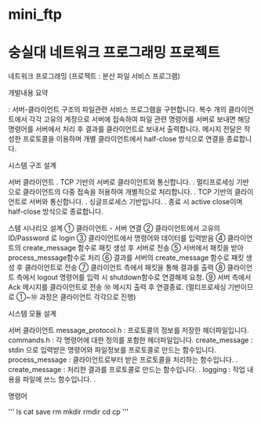 mini_ftp
========
숭실대 네트워크 프로그래밍 프로젝트
========


네트워크 프로그래밍
(프로젝트 : 분산 파일 서비스 프로그램)


개발내용 요약

: 서버-클라이언트 구조의 파일관련 서비스 프로그램을 구현합니다. 복수 개의 클라이언트에서 각각 고유의 계정으로 서버에 접속하여 파일 관련 명령어를 서버로 보내면 해당 명령어를 서버에서 처리 후 결과를 클라이언트로 보내서 출력합니다. 메시지 전달은 작성한 프로토콜을 이용하며 개별 클라이언트에서 half-close 방식으로 연결을 종료합니다.


시스템 구조 설계

서버
클라이언트
․ TCP 기반의 서버로 클라이언트와 통신합니다.
․ 멀티프로세싱 기반으로 클라이언트의 다중 접속을 허용하여 개별적으로 처리합니다.
․ TCP 기반의 클라이언트로 서버와 통신합니다.
․ 싱글프로세스 기반입니다. 
․ 종료 시 active close이며 half-close 방식으로 종료합니다.



스템 시나리오 설계
① 클라이언트 - 서버 연결
② 클라이언트에서 고유의 ID/Password 로 login
③ 클라이언트에서 명령어와 데이터를 입력받음
④ 클라이언트의 create_message 함수로 패킷 생성 후 서버로 전송
⑤ 서버에서 패킷을 받아 process_message함수로 처리
⑥ 결과를 서버의 create_message 함수로 패킷 생성 후 클라이언트로 전송
⑦ 클라이언트 측에서 패킷을 통해 결과를 출력 
⑧ 클라이언트 측에서 logout 명령어를 입력 시 shutdown함수로 연결해제 요청.
⑨ 서버 측에서 Ack 메시지를 클라이언트로 전송
⑩ 메시지 출력 후 연결종료.
(멀티프로세싱 기반이므로 ①~⑩ 과정은 클라이언트 각각으로 진행)


시스템 모듈 설계

서버
클라이언트
message_protocol.h
: 프로토콜의 정보를 저장한 헤더파일입니다.
commands.h
: 각 명령어에 대한 정의를 포함한 헤더파일입니다.
create_message
: stdin 으로 입력받은 명령어와 파일정보를 프로토콜로 만드는 함수입니다.
process_message
: 클라이언트로부터 받은 프로토콜을 처리하는 함수입니다. 
․
create_message
: 처리한 결과를 프로토콜로 만드는 함수입니다.
․
logging
: 작업 내용을 파일에 쓰느 함수입니다.
․

명령어

'''
ls
cat
save
rm
mkdir
rmdir
cd
cp
'''

